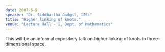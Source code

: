 ```yaml
---
date: 2007-5-9
speaker: "Dr. Siddhartha Gadgil, IISc"
title: "Higher linking of knots."
venue: "Lecture Hall - I, Dept. of Mathematics"
---
```

This will be an informal expository talk on higher linking of knots in 
three-dimensional space.
